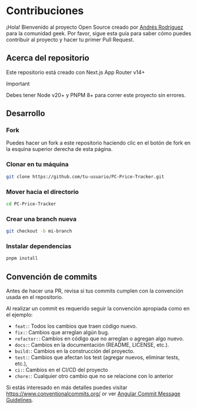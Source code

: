 # Contribuciones

¡Hola! Bienvenido al proyecto Open Source creado por [Andrés Rodríguez](https://www.linkedin.com/in/and-rodr) para la comunidad geek. Por favor, sigue esta guía para saber cómo puedes contribuir al proyecto y hacer tu primer Pull Request.

## Acerca del repositorio

Este repositorio está creado con Next.js App Router v14+

> [!IMPORTANT]
> Debes tener Node v20+ y PNPM 8+ para correr este proyecto sin errores.

## Desarrollo

### Fork

Puedes hacer un fork a este repositorio haciendo clic en el botón de fork en la esquina superior derecha de esta página.

### Clonar en tu máquina

```bash
git clone https://github.com/tu-usuario/PC-Price-Tracker.git
```

### Mover hacia el directorio

```bash
cd PC-Price-Tracker
```

### Crear una branch nueva

```bash
git checkout -b mi-branch
```

### Instalar dependencias

```bash
pnpm install
```

## Convención de commits

Antes de hacer una PR, revisa si tus commits cumplen con la convención usada en el repositorio.

Al realizar un commit es requerido seguir la convención apropiada como en el ejemplo:

-   `feat:`: Todos los cambios que traen código nuevo.
-   `fix:`: Cambios que arreglan algún bug.
-   `refactor:`: Cambios en código que no arreglan o agregan algo nuevo.
-   `docs:`: Cambios en la documentación (README, LICENSE, etc.).
-   `build:`: Cambios en la construcción del proyecto.
-   `test:`: Cambios que afectan los test (agregar nuevos, eliminar tests, etc.),
-   `ci:`: Cambios en el CI/CD del proyecto
-   `chore:`: Cualquier otro cambio que no se relacione con lo anterior

Si estás interesado en más detalles puedes visitar
https://www.conventionalcommits.org/ or ver
[Angular Commit Message Guidelines](https://github.com/angular/angular/blob/22b96b9/CONTRIBUTING.md#-commit-message-guidelines).
